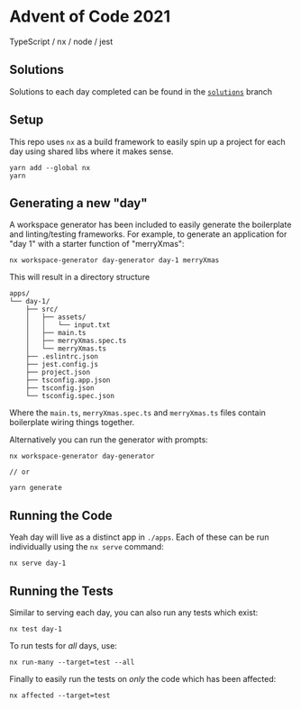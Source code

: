 

# Advent of Code 2021

TypeScript / nx / node / jest

## Solutions

Solutions to each day completed can be found in the [`solutions`](https://github.com/jacksonhardaker/adventofcode-2021/tree/solutions) branch

## Setup

This repo uses `nx` as a build framework to easily spin up a project for each day
using shared libs where it makes sense. 

```
yarn add --global nx
yarn
```

## Generating a new "day"

A workspace generator has been included to easily generate the boilerplate and linting/testing frameworks. For example, to generate an application for "day 1" with a starter function of "merryXmas":

```
nx workspace-generator day-generator day-1 merryXmas
```

This will result in a directory structure

```
apps/
└── day-1/
    ├── src/
    │   ├── assets/
    │   │   └── input.txt
    │   ├── main.ts
    │   ├── merryXmas.spec.ts
    │   └── merryXmas.ts
    ├── .eslintrc.json
    ├── jest.config.js
    ├── project.json
    ├── tsconfig.app.json
    ├── tsconfig.json
    └── tsconfig.spec.json
```

Where the `main.ts`, `merryXmas.spec.ts` and `merryXmas.ts` files contain boilerplate wiring things together.

Alternatively you can run the generator with prompts:

```
nx workspace-generator day-generator

// or

yarn generate
```

## Running the Code

Yeah day will live as a distinct app in `./apps`. Each of these can be run individually using the `nx serve` command:

```
nx serve day-1
```

## Running the Tests

Similar to serving each day, you can also run any tests which exist:

```
nx test day-1
```

To run tests for _all_ days, use:

```
nx run-many --target=test --all
```

Finally to easily run the tests on _only_ the code which has been affected:

```
nx affected --target=test
```

